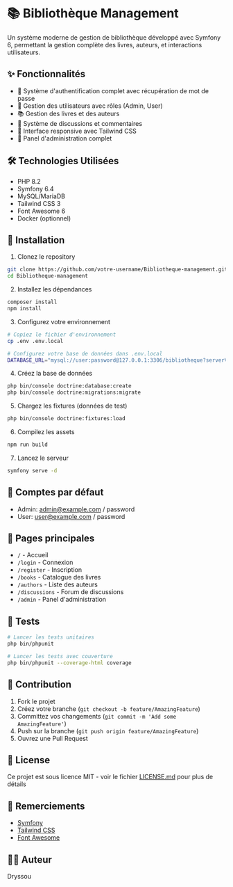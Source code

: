 # 📚 Bibliothèque Management
Un système moderne de gestion de bibliothèque développé avec Symfony 6, permettant la gestion complète des livres, auteurs, et interactions utilisateurs.

## ✨ Fonctionnalités

- 🔐 Système d'authentification complet avec récupération de mot de passe
- 👥 Gestion des utilisateurs avec rôles (Admin, User)
- 📚 Gestion des livres et des auteurs
- 💬 Système de discussions et commentaires
- 🎨 Interface responsive avec Tailwind CSS
- 👑 Panel d'administration complet

## 🛠️ Technologies Utilisées

- PHP 8.2
- Symfony 6.4
- MySQL/MariaDB
- Tailwind CSS 3
- Font Awesome 6
- Docker (optionnel)

## 🚀 Installation

1. Clonez le repository
```bash
git clone https://github.com/votre-username/Bibliotheque-management.git
cd Bibliotheque-management
```

2. Installez les dépendances
```bash
composer install
npm install
```

3. Configurez votre environnement
```bash
# Copiez le fichier d'environnement
cp .env .env.local

# Configurez votre base de données dans .env.local
DATABASE_URL="mysql://user:password@127.0.0.1:3306/bibliotheque?serverVersion=8.0"
```

4. Créez la base de données
```bash
php bin/console doctrine:database:create
php bin/console doctrine:migrations:migrate
```

5. Chargez les fixtures (données de test)
```bash
php bin/console doctrine:fixtures:load
```

6. Compilez les assets
```bash
npm run build
```

7. Lancez le serveur
```bash
symfony serve -d
```

## 👤 Comptes par défaut

- Admin: admin@example.com / password
- User: user@example.com / password

## 📱 Pages principales

- `/` - Accueil
- `/login` - Connexion
- `/register` - Inscription
- `/books` - Catalogue des livres
- `/authors` - Liste des auteurs
- `/discussions` - Forum de discussions
- `/admin` - Panel d'administration

## 🧪 Tests

```bash
# Lancer les tests unitaires
php bin/phpunit

# Lancer les tests avec couverture
php bin/phpunit --coverage-html coverage
```

## 📝 Contribution

1. Fork le projet
2. Créez votre branche (`git checkout -b feature/AmazingFeature`)
3. Committez vos changements (`git commit -m 'Add some AmazingFeature'`)
4. Push sur la branche (`git push origin feature/AmazingFeature`)
5. Ouvrez une Pull Request

## 📄 License

Ce projet est sous licence MIT - voir le fichier [LICENSE.md](LICENSE.md) pour plus de détails

## 🙏 Remerciements

- [Symfony](https://symfony.com/)
- [Tailwind CSS](https://tailwindcss.com/)
- [Font Awesome](https://fontawesome.com/)

## 👨‍💻 Auteur

Dryssou
